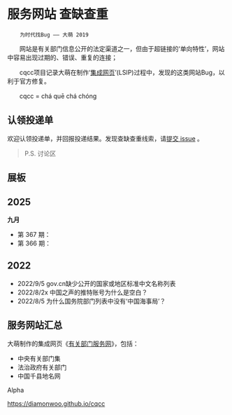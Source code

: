 服务网站 查缺查重
================

		为时代找Bug —— 大萌 2019

　　网站是有关部门信息公开的法定渠道之一，但由于超链接的‘单向特性’，网站中容易出现过期的、错误、重复的连接；

　　cqcc项目记录大萌在制作‘[集成网页](https://diamonwoo.github.io/LSIP)’(LSIP)过程中，发现的这类网站Bug，以利于官方修复。

　　cqcc = chá quē chá chóng

认领投递单
----------

欢迎认领投递单，并回报投递结果。发现查缺查重线索，请[提交 issue](https://github.com/ruanyf/weekly/issues) 。

> P.S. 讨论区

## 展板

<div align="center">
</div>

2025
----

**九月**

- 第 367 期：[](docs/issue-367.md)
- 第 366 期：

2022
----

+	2022/9/5	gov.cn缺少公开的国家或地区标准中文名称列表
+	2022/8/2x	中国之声的推特账号为什么是空白？
+	2022/8/5	为什么国务院部门列表中没有‘中国海事局’？


服务网站汇总
------------

大萌制作的集成网页《[有关部门服务网](https://Laosheng.top/fuwu)》，包括：  
*	中央有关部门集
*	法治政府有关部门
*	中国千县地名网


Alpha

<https://diamonwoo.github.io/cqcc>
